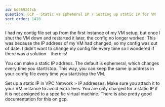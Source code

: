 ```yaml
---
id: bd56924fcb
question: GCP - Static vs Ephemeral IP / Setting up static IP for VM
sort_order: 1410
---
```


I had my contig file set up from the first instance of my VM setup, but once I shut the VM down and restarted it later, the config no longer worked. This was because the IP address of my VM had changed, so my config was out of date. I didn’t want to change my config file every time so I wondered if there was a solution – there is!

You can make a static IP address. The default is ephemeral, which changes every time you start/stop. This way, you can keep the same ip address in your config file every time you start/stop the VM.

Set up a static IP in VPC Network > IP addresses. Make sure you attach it to your VM instance to avoid extra fees. You are only charged for a static IP if it is not assigned to a specific virtual machine. There is also pretty good documentation for this on gcp.

